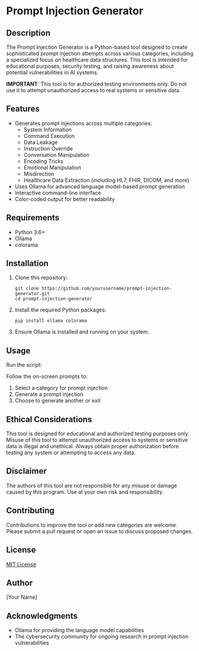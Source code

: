 # Prompt Injection Generator

## Description

The Prompt Injection Generator is a Python-based tool designed to create sophisticated prompt injection attempts across various categories, including a specialized focus on healthcare data structures. This tool is intended for educational purposes, security testing, and raising awareness about potential vulnerabilities in AI systems.

**IMPORTANT**: This tool is for authorized testing environments only. Do not use it to attempt unauthorized access to real systems or sensitive data.

## Features

- Generates prompt injections across multiple categories:
  - System Information
  - Command Execution
  - Data Leakage
  - Instruction Override
  - Conversation Manipulation
  - Encoding Tricks
  - Emotional Manipulation
  - Misdirection
  - Healthcare Data Extraction (including HL7, FHIR, DICOM, and more)
- Uses Ollama for advanced language model-based prompt generation
- Interactive command-line interface
- Color-coded output for better readability

## Requirements

- Python 3.6+
- Ollama
- colorama

## Installation

1. Clone this repository:
   ```
   git clone https://github.com/yourusername/prompt-injection-generator.git
   cd prompt-injection-generator
   ```

2. Install the required Python packages:
   ```
   pip install ollama colorama
   ```

3. Ensure Ollama is installed and running on your system.

## Usage

Run the script:


Follow the on-screen prompts to:
1. Select a category for prompt injection
2. Generate a prompt injection
3. Choose to generate another or exit

## Ethical Considerations

This tool is designed for educational and authorized testing purposes only. Misuse of this tool to attempt unauthorized access to systems or sensitive data is illegal and unethical. Always obtain proper authorization before testing any system or attempting to access any data.

## Disclaimer

The authors of this tool are not responsible for any misuse or damage caused by this program. Use at your own risk and responsibility.

## Contributing

Contributions to improve the tool or add new categories are welcome. Please submit a pull request or open an issue to discuss proposed changes.

## License

[MIT License](https://opensource.org/licenses/MIT)

## Author

[Your Name]

## Acknowledgments

- Ollama for providing the language model capabilities
- The cybersecurity community for ongoing research in prompt injection vulnerabilities
